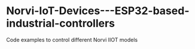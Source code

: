 # Norvi-IoT-Devices---ESP32-based-industrial-controllers
Code examples to control different Norvi IIOT models 
